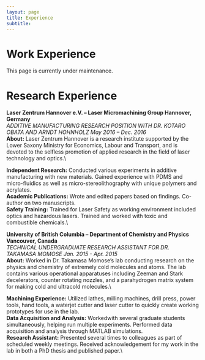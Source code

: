 ```yaml
---
layout: page
title: Experience
subtitle:
---
```


# **Work Experience**
This page is currently under maintenance.

# **Research Experience**

**Laser Zentrum Hannover e.V. – Laser Micromachining Group Hannover, Germany**\
*ADDITIVE MANUFACTURING RESEARCH POSITION WITH DR. KOTARO OBATA AND ARNDT HOHNHOLZ May 2016 – Dec. 2016*\
**About:** Laser Zentrum Hannover is a research institute supported by the Lower Saxony Ministry for Economics, Labour and Transport, and is devoted to the selfless promotion of applied research in the field of laser technology and optics.\

**Independent Research:** Conducted various experiments in additive manufacturing with new materials. Gained experience with
PDMS and micro-fluidics as well as micro-stereolithography with unique polymers and acrylates.\
**Academic Publications:** Wrote and edited papers based on findings. Co-author on two manuscripts.\
**Safety Training:** Trained for Laser Safety as working environment included optics and hazardous lasers. Trained and worked with
toxic and combustible chemicals.\

**University of British Columbia – Department of Chemistry and Physics Vancouver, Canada**\
*TECHNICAL UNDERGRADUATE RESEARCH ASSISTANT FOR DR. TAKAMASA MOMOSE Jan. 2015 - Apr. 2015*\
**About:** Worked in Dr. Takamasa Momose’s lab conducting research on the physics and chemistry of extremely cold molecules and
atoms. The lab contains various operational apparatuses including Zeeman and Stark decelerators, counter rotating nozzles, and a
parahydrogen matrix system for making cold and ultracold molecules.\

**Machining Experience:** Utilized lathes, milling machines, drill press, power tools, hand tools, a waterjet cutter and laser cutter to
quickly create working prototypes for use in the lab.\
**Data Acquisition and Analysis:** Workedwith several graduate students simultaneously, helping run multiple experiments. Performed
data acquisition and analysis through MATLAB simulations.\
**Research Assistant:** Presented several times to colleagues as part of scheduled weekly meetings. Received acknowledgement for
my work in the lab in both a PhD thesis and published paper.\

